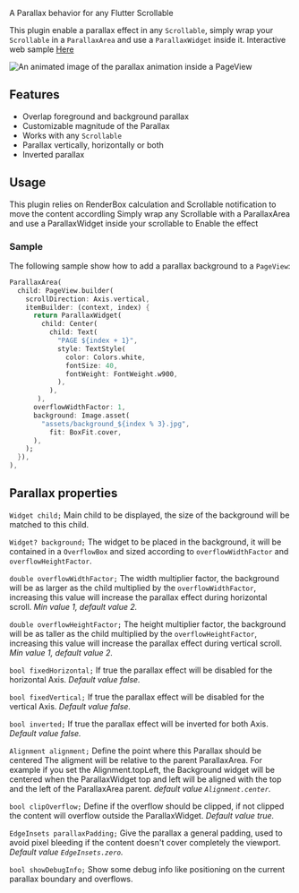A Parallax behavior for any Flutter Scrollable

<!-- Add badges here -->

This plugin enable a parallax effect in any `Scrollable`, simply wrap your `Scrollable` in a `ParallaxArea` and use a `ParallaxWidget` inside it.
Interactive web sample [Here](http://parallax.hatdroid.com)
 
<img src="pathToImage?raw=true" alt="An animated image of the parallax animation inside a PageView"/>

## Features

* Overlap foreground and background parallax
* Customizable magnitude of the Parallax
* Works with any `Scrollable`
* Parallax vertically, horizontally or both
* Inverted parallax

## Usage

This plugin relies on RenderBox calculation and Scrollable notification to move the content accordling
Simply wrap any Scrollable with a ParallaxArea and use a ParallaxWidget inside your scrollable to Enable the effect

### Sample

The following sample show how to add a parallax background to a `PageView`:

```dart
ParallaxArea(
  child: PageView.builder(
    scrollDirection: Axis.vertical,
    itemBuilder: (context, index) {
      return ParallaxWidget(
        child: Center(
          child: Text(
            "PAGE ${index + 1}",
            style: TextStyle(
              color: Colors.white,
              fontSize: 40,
              fontWeight: FontWeight.w900,
            ),
          ),
       ),
      overflowWidthFactor: 1,
      background: Image.asset(
        "assets/background_${index % 3}.jpg",
          fit: BoxFit.cover,
      ),
    );
  }),
),
```

## Parallax properties

`Widget child;`
Main child to be displayed, the size of the background will be matched to this child.

`Widget? background;`
The widget to be placed in the background, it will be contained in a `OverflowBox` and sized according to `overflowWidthFactor` and `overflowHeightFactor`.

`double overflowWidthFactor;`
The width multiplier factor, the background will be as larger as the child multiplied by the `overflowWidthFactor`, increasing this value will increase the parallax effect during horizontal scroll.
_Min value 1, default value 2._

`double overflowHeightFactor;`
The height multiplier factor, the background will be as taller as the child multiplied by the `overflowHeightFactor`, increasing this value will increase the parallax effect during vertical scroll.
_Min value 1, default value 2._


`bool fixedHorizontal;`
If true the parallax effect will be disabled for the horizontal Axis. 
_Default value false._

`bool fixedVertical;`
If true the parallax effect will be disabled for the vertical Axis. 
_Default value false._

`bool inverted;`
If true the parallax effect will be inverted for both Axis. 
_Default value false._

`Alignment alignment;`
Define the point where this Parallax should be centered The aligment will be relative to the parent ParallaxArea.
For example if you set the Alignment.topLeft, the Background widget will be centered when the ParallaxWidget top and left will be aligned with the top and the left of the ParallaxArea parent.
_default value `Alignment.center`._

`bool clipOverflow;`
Define if the overflow should be clipped, if not clipped the content will overflow outside the ParallaxWidget.
_Default value true._

`EdgeInsets parallaxPadding;`
Give the parallax a general padding, used to avoid pixel bleeding if the content doesn't cover completely the viewport.
_Default value `EdgeInsets.zero`._

`bool showDebugInfo;`
Show some debug info like positioning on the current parallax boundary and overflows.
